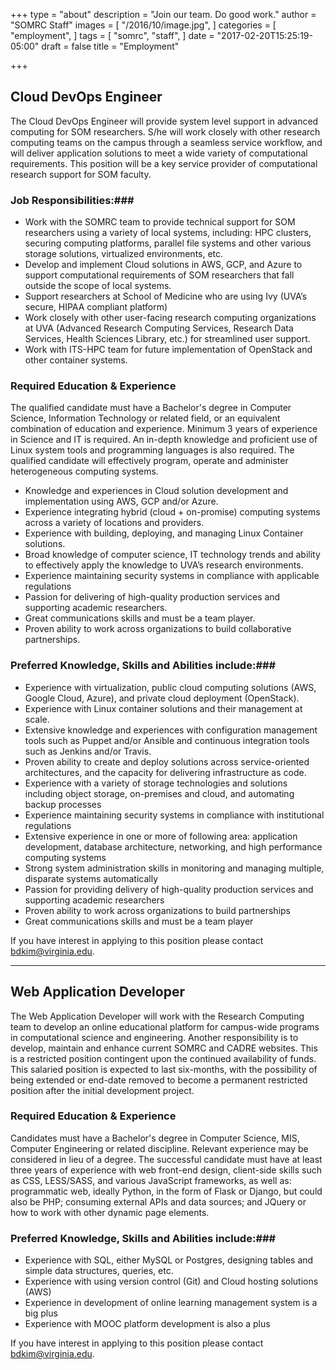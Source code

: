 +++
type = "about"
description = "Join our team. Do good work."
author = "SOMRC Staff"
images = [
  "/2016/10/image.jpg",
]
categories = [
  "employment",
]
tags = [
  "somrc",
  "staff",
]
date = "2017-02-20T15:25:19-05:00"
draft = false
title = "Employment"

+++

## Cloud DevOps Engineer ##

<p class=lead>The Cloud DevOps Engineer will provide system level support in advanced computing for SOM researchers. S/he will work closely with other research computing teams on the campus through a seamless service workflow, and will deliver application solutions to meet a wide variety of computational requirements. This position will be a key service provider of computational research support for SOM faculty.</p>

### Job Responsibilities:###

* Work with the SOMRC team to provide technical support for SOM researchers using a variety of local systems, including: HPC clusters, securing computing platforms, parallel file systems and other various storage solutions, virtualized environments, etc.
* Develop and implement Cloud solutions in AWS, GCP, and Azure to support computational requirements of SOM researchers that fall outside the scope of local systems.
* Support researchers at School of Medicine who are using Ivy (UVA’s secure, HIPAA compliant platform)
* Work closely with other user-facing research computing organizations at UVA (Advanced Research Computing Services, Research Data Services, Health Sciences Library, etc.) for streamlined user support.
* Work with ITS-HPC team for future implementation of OpenStack and other container systems.

### Required Education & Experience ###

The qualified candidate must have a Bachelor's degree in Computer Science, Information Technology or related field, or an equivalent combination of education and experience. Minimum 3 years of experience in Science and IT is required. An in-depth knowledge and proficient use of Linux system tools and programming languages is also required. The qualified candidate will effectively program, operate and administer heterogeneous computing systems.

* Knowledge and experiences in Cloud solution development and implementation using AWS, GCP and/or Azure.
* Experience integrating hybrid (cloud + on-promise) computing systems across a variety of locations and providers.
* Experience with building, deploying, and managing Linux Container solutions.
* Broad knowledge of computer science, IT technology trends and ability to effectively apply the knowledge to UVA’s research environments.
* Experience maintaining security systems in compliance with applicable regulations 
* Passion for delivering of high-quality production services and supporting academic researchers.
* Great communications skills and must be a team player.
* Proven ability to work across organizations to build collaborative partnerships.

### Preferred Knowledge, Skills and Abilities include:###

* Experience with virtualization, public cloud computing solutions (AWS, Google Cloud, Azure), and private cloud deployment (OpenStack).
* Experience with Linux container solutions and their management at scale.
* Extensive knowledge and experiences with configuration management tools such as Puppet and/or Ansible and continuous integration tools such as Jenkins and/or Travis.
* Proven ability to create and deploy solutions across service-oriented architectures, and the capacity for delivering infrastructure as code.
* Experience with a variety of storage technologies and solutions including object storage, on-premises and cloud, and automating backup processes
* Experience maintaining security systems in compliance with institutional regulations
* Extensive experience in one or more of following area: application development, database architecture, networking, and high performance computing systems
* Strong system administration skills in monitoring and managing multiple, disparate systems automatically
* Passion for providing delivery of high-quality production services and supporting academic researchers
* Proven ability to work across organizations to build partnerships
* Great communications skills and must be a team player

If you have interest in applying to this position please contact <bdkim@virginia.edu>.

--- 

## Web Application Developer ##

<p class = "lead">The Web Application Developer will work with the Research Computing team to develop an online educational platform for campus-wide programs in computational science and engineering. Another responsibility is to develop, maintain and enhance current SOMRC and CADRE websites. This is a restricted position contingent upon the continued availability of funds. This salaried position is expected to last six-months, with the possibility of being extended or end-date removed to become a permanent restricted position after the initial development project.</p>

### Required Education & Experience ###

Candidates must have a Bachelor's degree in Computer Science, MIS, Computer Engineering or related discipline. Relevant experience may be considered in lieu of a degree. The successful candidate must have at least three years of experience with web front-end design, client-side skills such as CSS, LESS/SASS, and various JavaScript frameworks, as well as: programmatic web, ideally Python, in the form of Flask or Django, but could also be PHP; consuming external APIs and data sources; and JQuery or how to work with other dynamic page elements. 

### Preferred Knowledge, Skills and Abilities include:###

- Experience with SQL, either MySQL or Postgres, designing tables and simple data structures, queries, etc. 
- Experience with using version control (Git) and Cloud hosting solutions (AWS) 
- Experience in development of online learning management system is a big plus 
- Experience with MOOC platform development is also a plus  

If you have interest in applying to this position please contact <bdkim@virginia.edu>.
